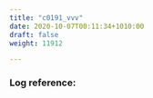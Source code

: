 ```yaml
---
title: "c0191_vvv"
date: 2020-10-07T00:11:34+1010:00
draft: false
weight: 11912

---
```


### Log reference: <no value>

```
